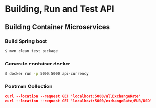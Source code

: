 # Building, Run and Test API

## Building Container Microservices

### Build Spring boot
```bash
$ mvn clean test package
```
### Generate container docker
```bash
$ docker run -p 5000:5000 api-currency
```
### Postman Collection
```json
curl --location --request GET 'localhost:5000/allExchangeRate'
curl --location --request GET 'localhost:5000/exchangeRate/EUR/USD'
```






